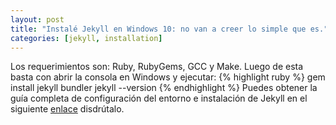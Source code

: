 ```yaml
---
layout: post
title: "Instalé Jekyll en Windows 10: no van a creer lo simple que es."
categories: [jekyll, installation]
---
```


Los requerimientos son: Ruby, RubyGems, GCC y Make. Luego de esta basta con abrir la consola en Windows y ejecutar:
{% highlight ruby %}
gem install jekyll bundler
jekyll --version
{% endhighlight %}
Puedes obtener la guía completa de configuración del entorno e instalación de Jekyll en el siguiente [enlace](/assets/pdf/jekyll-windows.pdf) disdrútalo.